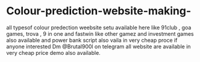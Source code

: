 # Colour-prediction-website-making-
all typesof colour predection weebsite setu available here 
like 91club , goa games, trova , 9 in one and fastwin like other gamez
and investment games also available and power bank script also vaila in very cheap proce if anyone interested 
Dm @Brutal900l on telegram 
   all website are available in very cheap price 
   demo also  available.

   
